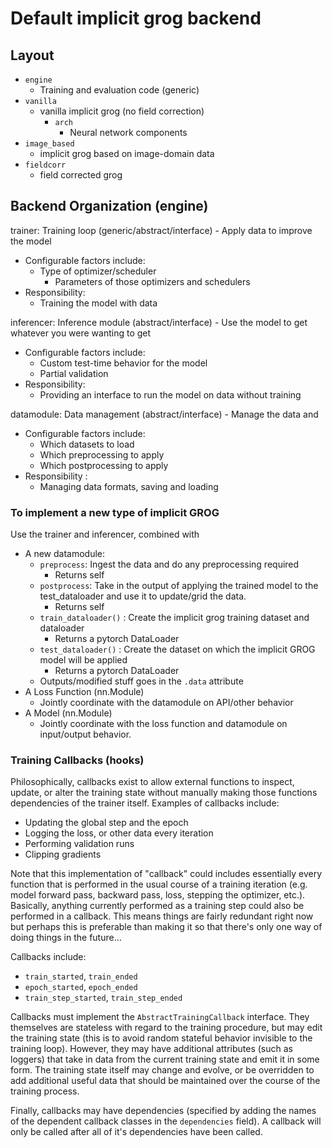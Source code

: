 # Default implicit grog backend

## Layout
- `engine`
  - Training and evaluation code (generic)
- `vanilla`
  - vanilla implicit grog (no field correction)
    - `arch`
      - Neural network components
- `image_based`
  - implicit grog based on image-domain data
- `fieldcorr`
  - field corrected grog

## Backend Organization (engine)
trainer: Training loop (generic/abstract/interface) - Apply data to improve the model
- Configurable factors include:
  - Type of optimizer/scheduler
    - Parameters of those optimizers and schedulers
- Responsibility:
  - Training the model with data

inferencer: Inference module (abstract/interface) - Use the model to get whatever you were wanting to get
- Configurable factors include:
  - Custom test-time behavior for the model
  - Partial validation
- Responsibility:
  - Providing an interface to run the model on data without training

datamodule: Data management (abstract/interface) - Manage the data and 
- Configurable factors include:
  - Which datasets to load
  - Which preprocessing to apply
  - Which postprocessing to apply
- Responsibility : 
  - Managing data formats, saving and loading

### To implement a new type of implicit GROG
Use the trainer and inferencer, combined with
- A new datamodule:
  - `preprocess`: Ingest the data and do any preprocessing required
    - Returns self
  - `postprocess`: Take in the output of applying the trained model to the test_dataloader and use it to update/grid the data.
    - Returns self
  - `train_dataloader()` : Create the implicit grog training dataset and dataloader 
    - Returns a pytorch DataLoader
  - `test_dataloader()` : Create the dataset on which the implicit GROG model will be applied
    - Returns a pytorch DataLoader
  - Outputs/modified stuff goes in the `.data` attribute
- A Loss Function (nn.Module)
  - Jointly coordinate with the datamodule on API/other behavior
- A Model (nn.Module)
  - Jointly coordinate with the loss function and datamodule on input/output behavior.

### Training Callbacks (hooks)
Philosophically, callbacks exist to allow external functions to inspect, update, or alter the training state
without manually making those functions dependencies of the trainer itself.
Examples of callbacks include:
- Updating the global step and the epoch
- Logging the loss, or other data every iteration
- Performing validation runs
- Clipping gradients

Note that this implementation of "callback" could includes essentially every
function that is performed in the usual course of a training iteration (e.g.
model forward pass, backward pass, loss, stepping the optimizer, etc.).
Basically, anything currently performed as a training step could also be
performed in a callback. This means things are fairly redundant right now but
perhaps this is preferable than making it so that there's only one way of doing
things in the future...

Callbacks include:
- `train_started`, `train_ended`
- `epoch_started`, `epoch_ended`
- `train_step_started`, `train_step_ended`

Callbacks must implement the `AbstractTrainingCallback` interface. They
themselves are stateless with regard to the training procedure, but may edit the
training state (this is to avoid random stateful behavior invisible to the
training loop). However, they may have additional attributes (such as loggers)
that take in data from the current training state and emit it in some form. The
training state itself may change and evolve, or be overridden to add additional
useful data that should be maintained over the course of the training process.

Finally, callbacks may have dependencies (specified by adding the names of the
dependent callback classes in the `dependencies` field). A callback will only be
called after all of it's dependencies have been called. 


